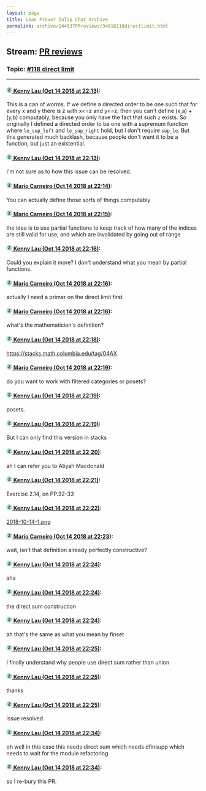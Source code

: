 ```yaml
---
layout: page
title: Lean Prover Zulip Chat Archive 
permalink: archive/144837PRreviews/34616118directlimit.html
---
```


## Stream: [PR reviews](index.html)
### Topic: [#118 direct limit](34616118directlimit.html)

---

#### [![Click to go to Zulip](../../assets/img/zulip2.png) Kenny Lau (Oct 14 2018 at 22:13)](https://leanprover.zulipchat.com/#narrow/stream/144837-PR%20reviews/topic/%23118%20direct%20limit/near/135791634):
This is a can of worms. If we define a directed order to be one such that for every x and y there is z with x<=z and y<=z, then you can't define (x,a) + (y,b) computably, because you only have the fact that such `z` exists. So originally I defined a directed order to be one with a supremum function where `le_sup_left` and `le_sup_right` hold, but I don't require `sup_le`. But this generated much backlash, because people don't want it to be a function, but just an existential.

#### [![Click to go to Zulip](../../assets/img/zulip2.png) Kenny Lau (Oct 14 2018 at 22:13)](https://leanprover.zulipchat.com/#narrow/stream/144837-PR%20reviews/topic/%23118%20direct%20limit/near/135791641):
I'm not sure as to how this issue can be resolved.

#### [![Click to go to Zulip](../../assets/img/zulip2.png) Mario Carneiro (Oct 14 2018 at 22:14)](https://leanprover.zulipchat.com/#narrow/stream/144837-PR%20reviews/topic/%23118%20direct%20limit/near/135791696):
You can actually define those sorts of things computably

#### [![Click to go to Zulip](../../assets/img/zulip2.png) Mario Carneiro (Oct 14 2018 at 22:15)](https://leanprover.zulipchat.com/#narrow/stream/144837-PR%20reviews/topic/%23118%20direct%20limit/near/135791721):
the idea is to use partial functions to keep track of how many of the indices are still valid for use, and which are invalidated by going out of range

#### [![Click to go to Zulip](../../assets/img/zulip2.png) Kenny Lau (Oct 14 2018 at 22:16)](https://leanprover.zulipchat.com/#narrow/stream/144837-PR%20reviews/topic/%23118%20direct%20limit/near/135791769):
Could you explain it more? I don't understand what you mean by partial functions.

#### [![Click to go to Zulip](../../assets/img/zulip2.png) Mario Carneiro (Oct 14 2018 at 22:16)](https://leanprover.zulipchat.com/#narrow/stream/144837-PR%20reviews/topic/%23118%20direct%20limit/near/135791774):
actually I need a primer on the direct limit first

#### [![Click to go to Zulip](../../assets/img/zulip2.png) Mario Carneiro (Oct 14 2018 at 22:16)](https://leanprover.zulipchat.com/#narrow/stream/144837-PR%20reviews/topic/%23118%20direct%20limit/near/135791779):
what's the mathematician's definition?

#### [![Click to go to Zulip](../../assets/img/zulip2.png) Kenny Lau (Oct 14 2018 at 22:18)](https://leanprover.zulipchat.com/#narrow/stream/144837-PR%20reviews/topic/%23118%20direct%20limit/near/135791859):
https://stacks.math.columbia.edu/tag/04AX

#### [![Click to go to Zulip](../../assets/img/zulip2.png) Mario Carneiro (Oct 14 2018 at 22:19)](https://leanprover.zulipchat.com/#narrow/stream/144837-PR%20reviews/topic/%23118%20direct%20limit/near/135791879):
do you want to work with filtered categories or posets?

#### [![Click to go to Zulip](../../assets/img/zulip2.png) Kenny Lau (Oct 14 2018 at 22:19)](https://leanprover.zulipchat.com/#narrow/stream/144837-PR%20reviews/topic/%23118%20direct%20limit/near/135791881):
posets.

#### [![Click to go to Zulip](../../assets/img/zulip2.png) Kenny Lau (Oct 14 2018 at 22:19)](https://leanprover.zulipchat.com/#narrow/stream/144837-PR%20reviews/topic/%23118%20direct%20limit/near/135791885):
But I can only find this version in stacks

#### [![Click to go to Zulip](../../assets/img/zulip2.png) Kenny Lau (Oct 14 2018 at 22:20)](https://leanprover.zulipchat.com/#narrow/stream/144837-PR%20reviews/topic/%23118%20direct%20limit/near/135791934):
ah I can refer you to Atiyah Macdonald

#### [![Click to go to Zulip](../../assets/img/zulip2.png) Kenny Lau (Oct 14 2018 at 22:21)](https://leanprover.zulipchat.com/#narrow/stream/144837-PR%20reviews/topic/%23118%20direct%20limit/near/135791963):
Exercise 2.14, on PP.32-33

#### [![Click to go to Zulip](../../assets/img/zulip2.png) Kenny Lau (Oct 14 2018 at 22:22)](https://leanprover.zulipchat.com/#narrow/stream/144837-PR%20reviews/topic/%23118%20direct%20limit/near/135792016):
[2018-10-14-1.png](/user_uploads/3121/PALFqY5aEbdKO93gwajVDoTz/2018-10-14-1.png)

#### [![Click to go to Zulip](../../assets/img/zulip2.png) Mario Carneiro (Oct 14 2018 at 22:23)](https://leanprover.zulipchat.com/#narrow/stream/144837-PR%20reviews/topic/%23118%20direct%20limit/near/135792045):
wait, isn't that definition already perfectly constructive?

#### [![Click to go to Zulip](../../assets/img/zulip2.png) Kenny Lau (Oct 14 2018 at 22:24)](https://leanprover.zulipchat.com/#narrow/stream/144837-PR%20reviews/topic/%23118%20direct%20limit/near/135792092):
aha

#### [![Click to go to Zulip](../../assets/img/zulip2.png) Kenny Lau (Oct 14 2018 at 22:24)](https://leanprover.zulipchat.com/#narrow/stream/144837-PR%20reviews/topic/%23118%20direct%20limit/near/135792093):
the direct sum construction

#### [![Click to go to Zulip](../../assets/img/zulip2.png) Kenny Lau (Oct 14 2018 at 22:24)](https://leanprover.zulipchat.com/#narrow/stream/144837-PR%20reviews/topic/%23118%20direct%20limit/near/135792095):
ah that's the same as what you mean by finset

#### [![Click to go to Zulip](../../assets/img/zulip2.png) Kenny Lau (Oct 14 2018 at 22:25)](https://leanprover.zulipchat.com/#narrow/stream/144837-PR%20reviews/topic/%23118%20direct%20limit/near/135792097):
I finally understand why people use direct sum rather than union

#### [![Click to go to Zulip](../../assets/img/zulip2.png) Kenny Lau (Oct 14 2018 at 22:25)](https://leanprover.zulipchat.com/#narrow/stream/144837-PR%20reviews/topic/%23118%20direct%20limit/near/135792098):
thanks

#### [![Click to go to Zulip](../../assets/img/zulip2.png) Kenny Lau (Oct 14 2018 at 22:25)](https://leanprover.zulipchat.com/#narrow/stream/144837-PR%20reviews/topic/%23118%20direct%20limit/near/135792109):
issue resolved

#### [![Click to go to Zulip](../../assets/img/zulip2.png) Kenny Lau (Oct 14 2018 at 22:34)](https://leanprover.zulipchat.com/#narrow/stream/144837-PR%20reviews/topic/%23118%20direct%20limit/near/135792426):
oh well in this case this needs direct sum which needs dfinsupp which needs to wait for the module refactoring

#### [![Click to go to Zulip](../../assets/img/zulip2.png) Kenny Lau (Oct 14 2018 at 22:34)](https://leanprover.zulipchat.com/#narrow/stream/144837-PR%20reviews/topic/%23118%20direct%20limit/near/135792429):
so I re-bury this PR.

